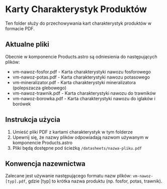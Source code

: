 # Karty Charakterystyk Produktów

Ten folder służy do przechowywania kart charakterystyk produktów w formacie PDF.

## Aktualne pliki
Obecnie w komponencie Products.astro są odniesienia do następujących plików:

- vm-nawoz-fosfor.pdf - Karta charakterystyki nawozu fosforowego
- vm-nawoz-potas.pdf - Karta charakterystyki nawozu potasowego
- vm-mineralizator.pdf - Karta charakterystyki mineralizatora (polepszacza glebowego)
- vm-nawoz-trawnik.pdf - Karta charakterystyki nawozu do trawników
- vm-nawoz-borowka.pdf - Karta charakterystyki nawozu do iglaków i borówek

## Instrukcja użycia

1. Umieść pliki PDF z kartami charakterystyk w tym folderze
2. Upewnij się, że nazwy plików odpowiadają nazwom używanym w komponencie Products.astro
3. Pliki będą dostępne pod ścieżką `/datasheets/nazwa-pliku.pdf`

## Konwencja nazewnictwa

Zalecane jest używanie następującego formatu nazw plików:
`vm-nawoz-[typ].pdf`, gdzie [typ] to krótka nazwa produktu (np. fosfor, potas, trawnik).